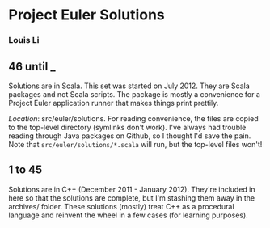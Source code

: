 # Project Euler Solutions
### Louis Li

## 46 until _
Solutions are in Scala. This set was started on July 2012. They are Scala packages and not Scala scripts. The package is mostly a convenience for a Project Euler application runner that makes things print prettily.

*Location*: src/euler/solutions. For reading convenience, the files are copied to the top-level directory (symlinks don't work). I've always had trouble reading through Java packages on Github, so I thought I'd save the pain. Note that `src/euler/solutions/*.scala` will run, but the top-level files won't!

## 1 to 45
Solutions are in C++ (December 2011 - January 2012). They're included in here so that the solutions are complete, but I'm stashing them away in the archives/ folder. These solutions (mostly) treat C++ as a procedural language and reinvent the wheel in a few cases (for learning purposes).